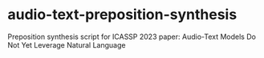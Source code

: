 # audio-text-preposition-synthesis
Preposition synthesis script for ICASSP 2023 paper: Audio-Text Models Do Not Yet Leverage Natural Language
